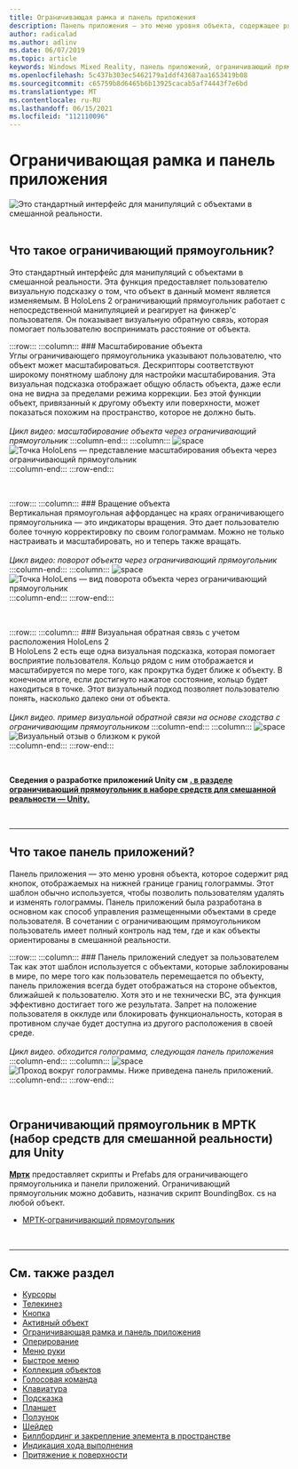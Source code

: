 ```yaml
---
title: Ограничивающая рамка и панель приложения
description: Панель приложения — это меню уровня объекта, содержащее ряд кнопок, отображаемых на нижней границе границ голограммы.
author: radicalad
ms.author: adlinv
ms.date: 06/07/2019
ms.topic: article
keywords: Windows Mixed Reality, панель приложений, ограничивающий прямоугольник, гарнитура смешанной реальности, гарнитура Windows Mixed, гарнитура виртуальной реальности, HoloLens, МРТК, набор средств смешанной реальности
ms.openlocfilehash: 5c437b303ec5462179a1ddf43687aa1653419b08
ms.sourcegitcommit: c65759b8d6465b6b13925cacab5af74443f7e6bd
ms.translationtype: MT
ms.contentlocale: ru-RU
ms.lasthandoff: 06/15/2021
ms.locfileid: "112110096"
---
```

# <a name="bounding-box-and-app-bar"></a>Ограничивающая рамка и панель приложения
![Это стандартный интерфейс для манипуляций с объектами в смешанной реальности.](images/UX_Hero_BoundingBox.jpg)<br>
<br>

## <a name="what-is-the-bounding-box"></a>Что такое ограничивающий прямоугольник?

Это стандартный интерфейс для манипуляций с объектами в смешанной реальности. Эта функция предоставляет пользователю визуальную подсказку о том, что объект в данный момент является изменяемым. В HoloLens 2 ограничивающий прямоугольник работает с непосредственной манипуляцией и реагирует на финжер'с пользователя. Он показывает визуальную обратную связь, которая помогает пользователю воспринимать расстояние от объекта.

:::row:::
    :::column:::
        ### <a name="scaling-an-objectbr"></a>Масштабирование объекта<br>
        Углы ограничивающего прямоугольника указывают пользователю, что объект может масштабироваться. Дескрипторы соответствуют широкому понятному шаблону для настройки масштабирования. Эта визуальная подсказка отображает общую область объекта, даже если она не видна за пределами режима коррекции. Без этой функции объект, привязанный к другому объекту или поверхности, может показаться похожим на пространство, которое не должно быть.<br>
        <br>
        *Цикл видео: масштабирование объекта через ограничивающий прямоугольник*
    :::column-end:::
        :::column:::
        ![space](images/spacer-20x582.png)<br>
       ![Точка HoloLens — представление масштабирования объекта через ограничивающий прямоугольник](images/HoloLens2_BoundingBox.gif)<br>
    :::column-end:::
:::row-end:::

<br>

:::row:::
    :::column:::
        ### <a name="rotating-an-objectbr"></a>Вращение объекта<br>
        Вертикальная прямоугольная аффорданцес на краях ограничивающего прямоугольника — это индикаторы вращения. Это дает пользователю более точную корректировку по своим голограммам. Можно не только настраивать и масштабировать, но и теперь также вращать.<br>
        <br>
        *Цикл видео: поворот объекта через ограничивающий прямоугольник*
    :::column-end:::
        :::column:::
        ![space](images/spacer-20x582.png)<br>
       ![Точка HoloLens — вид поворота объекта через ограничивающий прямоугольник](images/HoloLens2_BoundingBox_Rotate.gif)<br>
    :::column-end:::
:::row-end:::

<br>

:::row:::
    :::column:::
        ### <a name="visual-feedback-on-hand-proximity-on-hololens-2br"></a>Визуальная обратная связь с учетом расположения HoloLens 2<br>
        В HoloLens 2 есть еще одна визуальная подсказка, которая помогает восприятие пользователя. Кольцо рядом с ним отображается и масштабируется по мере того, как прокрутка будет ближе к объекту. В конечном итоге, если достигнуто нажатое состояние, кольцо будет находиться в точке. Этот визуальный подход позволяет пользователю понять, насколько далеко они от объекта.<br>
        <br>
        *Цикл видео. пример визуальной обратной связи на основе сходства с ограничивающим прямоугольником*
    :::column-end:::
        :::column:::
        ![space](images/spacer-20x582.png)<br>
       ![Визуальный отзыв о близком к рукой](images/HoloLens2_Proximity.gif)<br>
    :::column-end:::
:::row-end:::

<br>

**Сведения о разработке приложений Unity см [. в разделе ограничивающий прямоугольник в наборе средств для смешанной реальности — Unity.](/windows/mixed-reality/mrtk-unity/features/ux-building-blocks/bounding-box)**

<br>

---

## <a name="what-is-the-app-bar"></a>Что такое панель приложений?

Панель приложения — это меню уровня объекта, которое содержит ряд кнопок, отображаемых на нижней границе границ голограммы. Этот шаблон обычно используется, чтобы позволить пользователям удалять и изменять голограммы. Панель приложений была разработана в основном как способ управления размещенными объектами в среде пользователя. В сочетании с ограничивающим прямоугольником пользователь имеет полный контроль над тем, где и как объекты ориентированы в смешанной реальности.

:::row:::
    :::column:::
        ### <a name="the-app-bar-follows-the-userbr"></a>Панель приложений следует за пользователем<br>
        Так как этот шаблон используется с объектами, которые заблокированы в мире, по мере того как пользователь перемещается по объекту, панель приложения всегда будет отображаться на стороне объектов, ближайшей к пользователю. Хотя это и не технически ВС, эта функция эффективно достигает того же результата. Запрет на положение пользователя в окклуде или блокировать функциональность, которая в противном случае будет доступна из другого расположения в своей среде. <br>
        <br>
        *Цикл видео. обходится голограмма, следующая панель приложения*
    :::column-end:::
        :::column:::
        ![space](images/spacer-20x582.png)<br>
       ![Проход вокруг голограммы. Ниже приведена панель приложений.](images/HoloLens2_AppBarFollowing.gif)<br>
    :::column-end:::
:::row-end:::

<br>


## <a name="bounding-box-in-mrtk-mixed-reality-toolkit-for-unity"></a>Ограничивающий прямоугольник в МРТК (набор средств для смешанной реальности) для Unity
**[Мртк](https://github.com/Microsoft/MixedRealityToolkit-Unity)** предоставляет скрипты и Prefabs для ограничивающего прямоугольника и панели приложений. Ограничивающий прямоугольник можно добавить, назначив скрипт BoundingBox. cs на любой объект.

* [МРТК-ограничивающий прямоугольник](/windows/mixed-reality/mrtk-unity/features/ux-building-blocks/bounding-box)


<br>

---


## <a name="see-also"></a>См. также раздел

* [Курсоры](cursors.md)
* [Телекинез](point-and-commit.md)
* [Кнопка](button.md)
* [Активный объект](interactable-object.md)
* [Ограничивающая рамка и панель приложения](app-bar-and-bounding-box.md)
* [Оперирование](direct-manipulation.md)
* [Меню руки](hand-menu.md)
* [Быстрое меню](near-menu.md)
* [Коллекция объектов](object-collection.md)
* [Голосовая команда](voice-input.md)
* [Клавиатура](keyboard.md)
* [Подсказка](tooltip.md)
* [Планшет](slate.md)
* [Ползунок](slider.md)
* [Шейдер](shader.md)
* [Биллбординг и закрепление элемента в пространстве](billboarding-and-tag-along.md)
* [Индикация хода выполнения](progress.md)
* [Притяжение к поверхности](surface-magnetism.md)